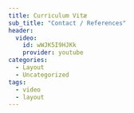 ```yaml
---
title: Curriculum Vitæ
sub_title: "Contact / References"
header:
  video:
    id: wWJK5I9HJKk
    provider: youtube
categories:
  - Layout
  - Uncategorized
tags:
  - video
  - layout
---
```

